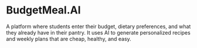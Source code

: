 # BudgetMeal.AI
A platform where students enter their budget, dietary preferences, and what they already have in their pantry. It uses AI to generate personalized recipes and weekly plans that are cheap, healthy, and easy.
